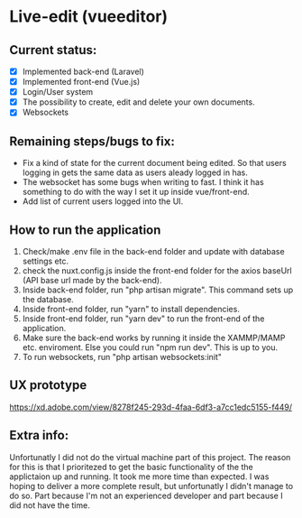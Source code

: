 # Live-edit (vueeditor)

## Current status:
- [x] Implemented back-end (Laravel)
- [x] Implemented front-end (Vue.js)
- [x] Login/User system
- [x] The possibility to create, edit and delete your own documents.
- [x] Websockets

## Remaining steps/bugs to fix:
- Fix a kind of state for the current document being edited. So that users logging in gets the same data as users aleady logged in has.
- The websocket has some bugs when writing to fast. I think it has something to do with the way I set it up inside vue/front-end.
- Add list of current users logged into the UI.

## How to run the application
1. Check/make .env file in the back-end folder and update with database settings etc.
2. check the nuxt.config.js inside the front-end folder for the axios baseUrl (API base url made by the back-end).
3. Inside back-end folder, run "php artisan migrate". This command sets up the database.
4. Inside front-end folder, run "yarn" to install dependencies.
5. Inside front-end folder, run "yarn dev" to run the front-end of the application.
6. Make sure the back-end works by running it inside the XAMMP/MAMP etc. enviroment. Else you could run "npm run dev". This is up to you.
7. To run websockets, run "php artisan websockets:init"

## UX prototype
https://xd.adobe.com/view/8278f245-293d-4faa-6df3-a7cc1edc5155-f449/

## Extra info:
Unfortunatly I did not do the virtual machine part of this project. The reason for this is that I prioritezed to get the basic functionality of the the applictaion up and running. It took me more time than expected. I was hoping to deliver a more complete result, but unfortunatly I didn't manage to do so. Part because I'm not an experienced developer and part because I did not have the time.
